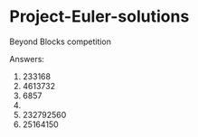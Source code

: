 Project-Euler-solutions
=======================

Beyond Blocks competition

Answers:
1) 233168
2) 4613732
3) 6857
4)
5) 232792560
6) 25164150